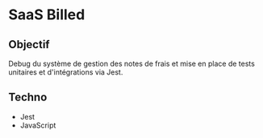 # SaaS Billed

## Objectif

Debug du système de gestion des notes de frais et mise en place de tests unitaires et d'intégrations via Jest.

## Techno

- Jest
- JavaScript
